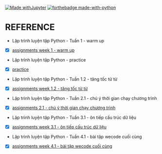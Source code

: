 
[![Made withJupyter](https://img.shields.io/badge/Made%20with-Jupyter-orange?style=for-the-badge&logo=Jupyter)](https://jupyter.org/try)
[![forthebadge made-with-python](http://ForTheBadge.com/images/badges/made-with-python.svg)](https://www.python.org/)

# REFERENCE



* Lập trình luyện tập Python - Tuần 1 - warm up
- [x] [assignments week 1 - warm up](https://github.com/lphuong304/CS114.L21/tree/main/L%E1%BA%ADp%20tr%C3%ACnh%20Python/assignments%20week%201%20-%20warm%20up)

* Lập trình luyện tập Python - practice
- [x] [practice](https://github.com/lphuong304/CS114.L21/tree/main/L%E1%BA%ADp%20tr%C3%ACnh%20Python/practice)

* Lập trình luyện tập Python - Tuần 1.2 - tăng tốc từ từ
- [x] [assignments week 1.2 - tăng tốc từ từ](https://github.com/lphuong304/CS114.L21/tree/main/L%E1%BA%ADp%20tr%C3%ACnh%20Python/assignments%20week%201%20-%20warm%20up)


* Lập trình luyện tập Python - Tuần 2.1 - chú ý thời gian chạy chương trình
- [x] [assignments 2.1 - chú ý thời gian chạy chương trình](https://github.com/lphuong304/CS114.L21/tree/main/L%E1%BA%ADp%20tr%C3%ACnh%20Python/assignments%202.1)

* Lập trình luyện tập Python - Tuần 3.1 - ôn tiếp cấu trúc dữ liệu
- [x] [assignments week 3.1 - ôn tiếp cấu trúc dữ liệu](https://github.com/lphuong304/CS114.L21/tree/main/L%E1%BA%ADp%20tr%C3%ACnh%20Python/assignments%203.1)

* Lập trình luyện tập Python - Tuần 4.1 - bài tập wecode cuối cùng
- [x] [assignments week 4.1 - bài tập wecode cuối cùng](https://github.com/lphuong304/CS114.L21/tree/main/L%E1%BA%ADp%20tr%C3%ACnh%20Python/assignments%204%20.1)
